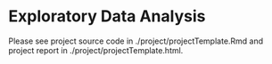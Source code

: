 # Exploratory Data Analysis

Please see project source code in ./project/projectTemplate.Rmd and project report in ./project/projectTemplate.html.
